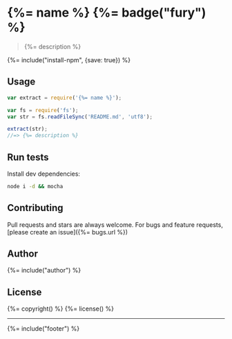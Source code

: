 # {%= name %} {%= badge("fury") %}

> {%= description %}

{%= include("install-npm", {save: true}) %}

## Usage

```js
var extract = require('{%= name %}');

var fs = require('fs');
var str = fs.readFileSync('README.md', 'utf8');

extract(str);
//=> {%= description %}
```

## Run tests

Install dev dependencies:

```bash
node i -d && mocha
```

## Contributing
Pull requests and stars are always welcome. For bugs and feature requests, [please create an issue]({%= bugs.url %})

## Author
{%= include("author") %}

## License
{%= copyright() %}
{%= license() %}

***

{%= include("footer") %}
